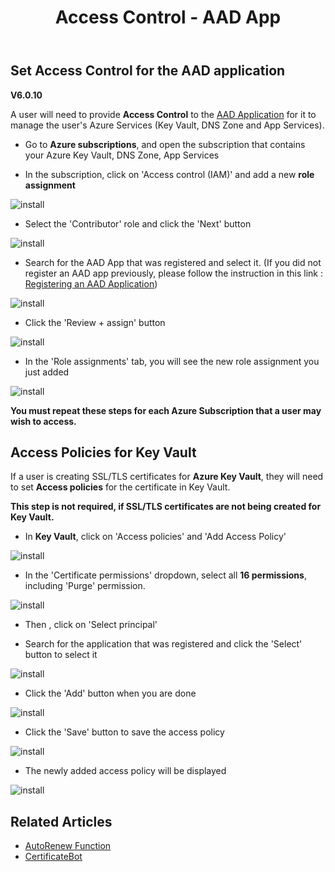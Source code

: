 ﻿---
title: Access Control - AAD App
description: Learn how to set Access Control for an Azure Active Directory application for use in RCL applications
parent: Authorization
nav_order: 5
---

## Set Access Control for the AAD application
**V6.0.10**

A user will need to provide **Access Control** to the [AAD Application](./aad-application) for it to manage the user's Azure Services (Key Vault, DNS Zone and App Services).

- Go to **Azure subscriptions**, and open the subscription that contains your Azure Key Vault, DNS Zone, App Services

- In the subscription, click on 'Access control (IAM)' and add a new **role assignment**

![install](../images/authorization_access_control/add_role.PNG)

- Select the 'Contributor' role and click the 'Next' button

![install](../images/authorization_access_control/add_role2.PNG)

- Search for the AAD App that was registered and select it. (If you did not register an AAD app previously, please follow the instruction in this link : [Registering an AAD Application](../authorization/aad-application))


![install](../images/authorization_access_control/add_role3.PNG)

- Click the 'Review + assign' button 

![install](../images/authorization_access_control/add_role4.png)

- In the 'Role assignments' tab, you will see the new role assignment you just added

![install](../images/authorization_access_control/add_role5.png)

**You must repeat these steps for each Azure Subscription that a user may wish to access.**

## Access Policies for Key Vault

If a user is creating SSL/TLS certificates for **Azure Key Vault**, they will need to set **Access policies** for the certificate in Key Vault. 

**This step is not required, if SSL/TLS certificates are not being created for Key Vault.**

- In **Key Vault**, click on 'Access policies' and 'Add Access Policy'

![install](../images/authorization_access_control/key_vault.PNG)

- In the 'Certificate permissions' dropdown, select all **16 permissions**, including 'Purge' permission.

![install](../images/authorization_access_control/key_vault2.PNG)

- Then , click on 'Select principal'

- Search for the application that was registered and click the 'Select' button to select it 

![install](../images/authorization_access_control/key_vault3.PNG)

- Click the 'Add' button when you are done

![install](../images/authorization_access_control/key_vault4.PNG)

- Click the 'Save' button to save the access policy

![install](../images/authorization_access_control/key_vault5.PNG)

- The newly added access policy will be displayed

![install](../images/authorization_access_control/key_vault6.PNG)

## Related Articles

- [AutoRenew Function](../autorenew/autorenew.md)
- [CertificateBot](../certbot/certbot.md)

